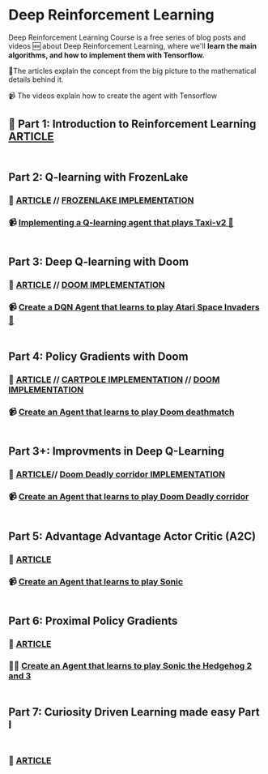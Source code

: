 # Deep Reinforcement Learning

<p>  Deep Reinforcement Learning Course is a free series of blog posts and videos 🆕 about Deep Reinforcement Learning, where we'll <b>learn the main algorithms, and how to implement them with Tensorflow.</b>

📜The articles explain the concept from the big picture to the mathematical details behind it.

📹 The videos explain how to create the agent with Tensorflow </b></p>


## 📜 Part 1: Introduction to Reinforcement Learning [ARTICLE](https://medium.freecodecamp.org/an-introduction-to-reinforcement-learning-4339519de419) <br><br>

## Part 2: Q-learning with FrozenLake <br>
### 📜 [ARTICLE](https://medium.freecodecamp.org/diving-deeper-into-reinforcement-learning-with-q-learning-c18d0db58efe) // [FROZENLAKE IMPLEMENTATION](https://github.com/simoninithomas/Deep_reinforcement_learning_Course/blob/master/Q%20learning/FrozenLake/Q%20Learning%20with%20FrozenLake.ipynb)<br>
### 📹 [Implementing a Q-learning agent that plays Taxi-v2 🚕](https://youtu.be/q2ZOEFAaaI0) <br><br>

## Part 3: Deep Q-learning with Doom <br>
### 📜 [ARTICLE](https://medium.freecodecamp.org/an-introduction-to-deep-q-learning-lets-play-doom-54d02d8017d8)  //  [DOOM IMPLEMENTATION](https://github.com/simoninithomas/Deep_reinforcement_learning_Course/blob/master/Deep%20Q%20Learning/Doom/Deep%20Q%20learning%20with%20Doom.ipynb)<br>
### 📹 [Create a DQN Agent that learns to play Atari Space Invaders 👾](https://youtu.be/gCJyVX98KJ4) <br><br>

## Part 4: Policy Gradients with Doom <br>
### 📜 [ARTICLE](https://medium.freecodecamp.org/an-introduction-to-policy-gradients-with-cartpole-and-doom-495b5ef2207f) //  [CARTPOLE IMPLEMENTATION](https://github.com/simoninithomas/Deep_reinforcement_learning_Course/blob/master/Policy%20Gradients/Cartpole/Cartpole%20REINFORCE%20Monte%20Carlo%20Policy%20Gradients.ipynb) // [DOOM IMPLEMENTATION](https://github.com/simoninithomas/Deep_reinforcement_learning_Course/blob/master/Policy%20Gradients/Doom/Doom%20REINFORCE%20Monte%20Carlo%20Policy%20gradients.ipynb) <br>
### 📹 [Create an Agent that learns to play Doom deathmatch](https://www.youtube.com/watch?v=wLTQRuizVyE) <br><br>

## Part 3+: Improvments in Deep Q-Learning <br>
### 📜 [ARTICLE](https://medium.freecodecamp.org/improvements-in-deep-q-learning-dueling-double-dqn-prioritized-experience-replay-and-fixed-58b130cc5682)//  [Doom Deadly corridor IMPLEMENTATION](https://github.com/simoninithomas/Deep_reinforcement_learning_Course/blob/master/Dueling%20Double%20DQN%20with%20PER%20and%20fixed-q%20targets/Dueling%20Deep%20Q%20Learning%20with%20Doom%20(%2B%20double%20DQNs%20and%20Prioritized%20Experience%20Replay).ipynb) <br>
### 📹 [Create an Agent that learns to play Doom Deadly corridor](https://youtu.be/-Ynjw0Vl3i4) <br><br>

## Part 5: Advantage Advantage Actor Critic (A2C) <br>
### 📜 [ARTICLE](https://medium.freecodecamp.org/an-intro-to-advantage-actor-critic-methods-lets-play-sonic-the-hedgehog-86d6240171d) <br>
### 📹 [Create an Agent that learns to play Sonic](https://youtu.be/GCfUdkCL7FQ) <br><br>

## Part 6: Proximal Policy Gradients <br>
### 📜 [ARTICLE](https://towardsdatascience.com/proximal-policy-optimization-ppo-with-sonic-the-hedgehog-2-and-3-c9c21dbed5e)<br>
### 👨‍💻 [Create an Agent that learns to play Sonic the Hedgehog 2 and 3 ](https://github.com/simoninithomas/Deep_reinforcement_learning_Course/tree/master/PPO%20with%20Sonic%20the%20Hedgehog) <br><br>

## Part 7: Curiosity Driven Learning made easy Part I <br> <br>
### 📜 [ARTICLE](https://towardsdatascience.com/curiosity-driven-learning-made-easy-part-i-d3e5a2263359)
